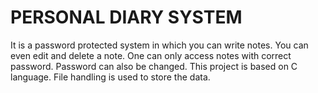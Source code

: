 # PERSONAL DIARY SYSTEM
It is a password protected system in which you can write notes.
You can even edit and delete a note.
One can only access notes with correct password.
Password can also be changed.
This project is based on C language.
File handling is used to store the data.
